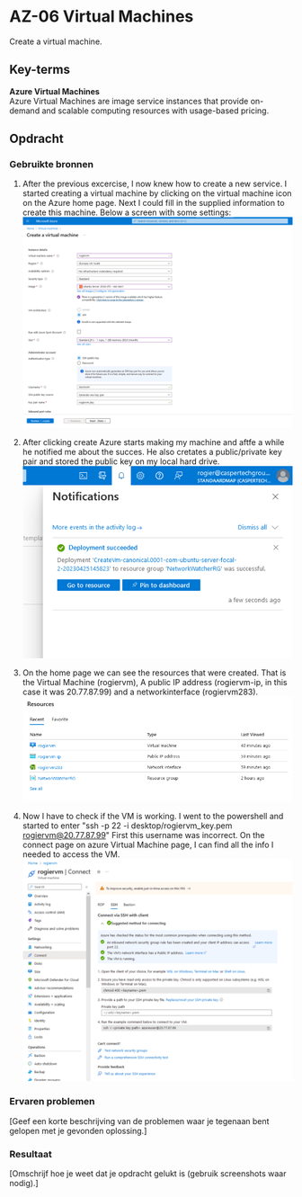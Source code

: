# AZ-06 Virtual Machines
Create a virtual machine.

## Key-terms
**Azure Virtual Machines**  
Azure Virtual Machines are image service instances that provide on-demand and scalable computing resources with usage-based pricing.

## Opdracht
### Gebruikte bronnen
1. After the previous excercise, I now knew how to create a new service. I started creating a virtual machine by clicking on the virtual machine icon on the Azure home page. Next I could fill in the supplied information to create this machine. Below a screen with some settings:  
![](https://github.com/techgrounds/techgrounds-Rogier1978/blob/main/00_includes/05_Azure_1/AZ_06%20vm%20settings.png) 

2. After clicking create Azure starts making my machine and aftfe a while he notified me about the succes. He also cretates a public/private key pair and stored the public key on my local hard drive.   
![](https://github.com/techgrounds/techgrounds-Rogier1978/blob/main/00_includes/05_Azure_1/AZ_06%20vm%20notification.png)  

3. On the home page we can see the resources that were created. That is the Virtual Machine (rogiervm), A public IP address (rogiervm-ip, in this case it was 20.77.87.99) and a networkinterface (rogiervm283).  
![](https://github.com/techgrounds/techgrounds-Rogier1978/blob/main/00_includes/05_Azure_1/AZ_06%20resources.png)  

4. Now I have to check if the VM is working. I went to the powershell and started to enter "ssh -p 22 -i desktop/rogiervm_key.pem rogiervm@20.77.87.99" First this username was incorrect. On the connect page on azure Virtual Machine page, I can find all the info I needed to access the VM.  
![](https://github.com/techgrounds/techgrounds-Rogier1978/blob/main/00_includes/05_Azure_1/AZ_06%20connect.png)  



### Ervaren problemen
[Geef een korte beschrijving van de problemen waar je tegenaan bent gelopen met je gevonden oplossing.]

### Resultaat
[Omschrijf hoe je weet dat je opdracht gelukt is (gebruik screenshots waar nodig).]
